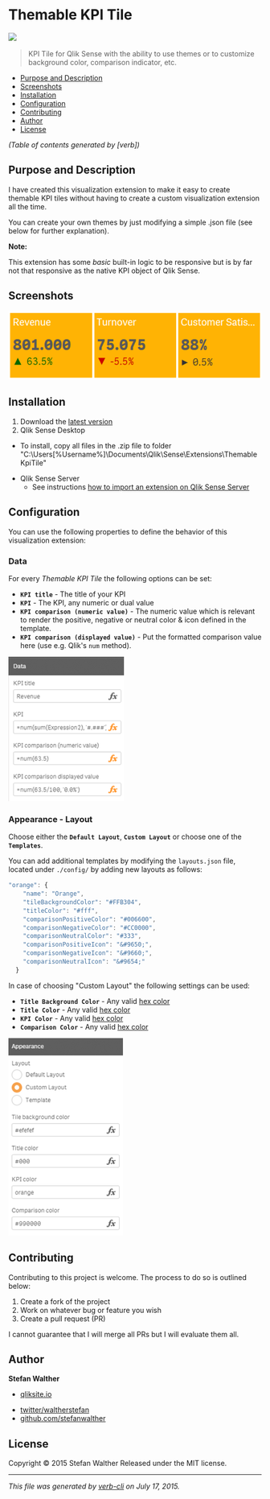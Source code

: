 # Themable KPI Tile

[![](http://branch-badge.herokuapp.com/)](http://branch-badge.herokuapp.com/)

> KPI Tile for Qlik Sense with the ability to use themes or to customize background color, comparison indicator, etc.

<!-- toc -->

* [Purpose and Description](#purpose-and-description)
* [Screenshots](#screenshots)
* [Installation](#installation)
* [Configuration](#configuration)
* [Contributing](#contributing)
* [Author](#author)
* [License](#license)

_(Table of contents generated by [verb])_

<!-- tocstop -->

## Purpose and Description

I have created this visualization extension to make it easy to create themable KPI tiles without having to create a custom visualization extension all the time.

You can create your own themes by just modifying a simple .json file (see below for further explanation).

**Note:**

This extension has some _basic_ built-in logic to be responsive but is by far not that responsive as the native KPI object of Qlik Sense.

## Screenshots

[![](docs/images/kpis.png)](#screenshots)

## Installation

1. Download the [latest version](https://github.com/stefanwalther/qsThemableKpiTile/raw/master/build/swr-themablekpitile_latest.zip)
2. Qlik Sense Desktop
  - To install, copy all files in the .zip file to folder "C:\Users[%Username%]\Documents\Qlik\Sense\Extensions\ThemableKpiTile"
* Qlik Sense Server
  - See instructions [how to import an extension on Qlik Sense Server](http://help.qlik.com/sense/en-us/developer/#../Subsystems/Workbench/Content/BuildingExtensions/HowTos/deploy-extensions.htm)

## Configuration

You can use the following properties to define the behavior of this visualization extension:

### Data

For every _Themable KPI Tile_ the following options can be set:

* **`KPI title`** - The title of your KPI
* **`KPI`** - The KPI, any numeric or dual value
* **`KPI comparison (numeric value)`** - The numeric value which is relevant to render the positive, negative or neutral color & icon defined in the template.
* **`KPI comparison (displayed value)`** - Put the formatted comparison value here (use e.g. Qlik's `num` method).

[![](docs/images/props_Data.png)](#installation)

### Appearance - Layout

Choose either the **`Default Layout`**, **`Custom Layout`** or choose one of the **`Templates`**.

You can add additional templates by modifying the `layouts.json` file, located under `./config/` by adding new layouts as follows:

```js
"orange": {
    "name": "Orange",
    "tileBackgroundColor": "#FFB304",
    "titleColor": "#fff",
    "comparisonPositiveColor": "#006600",
    "comparisonNegativeColor": "#CC0000",
    "comparisonNeutralColor": "#333",
    "comparisonPositiveIcon": "&#9650;",
    "comparisonNegativeIcon": "&#9660;",
    "comparisonNeutralIcon": "&#9654;"
  }
```

In case of choosing "Custom Layout" the following settings can be used:
* **`Title Background Color`** - Any valid [hex color](http://www.w3schools.com/tags/ref_colorpicker.asp)
* **`Title Color`** - Any valid [hex color](http://www.w3schools.com/tags/ref_colorpicker.asp)
* **`KPI Color`** - Any valid [hex color](http://www.w3schools.com/tags/ref_colorpicker.asp)
* **`Comparison Color`** - Any valid [hex color](http://www.w3schools.com/tags/ref_colorpicker.asp)

[![](docs/images/props_Appearance.png)](#configuration)

## Contributing

Contributing to this project is welcome. The process to do so is outlined below:

1. Create a fork of the project
2. Work on whatever bug or feature you wish
3. Create a pull request (PR)

I cannot guarantee that I will merge all PRs but I will evaluate them all.

## Author

**Stefan Walther**

+ [qliksite.io](http://qliksite.io)
* [twitter/waltherstefan](http://twitter.com/waltherstefan)
* [github.com/stefanwalther](http://github.com/stefanwalther)

## License

Copyright © 2015 Stefan Walther
Released under the MIT license.

***

_This file was generated by [verb-cli](https://github.com/assemble/verb-cli) on July 17, 2015._